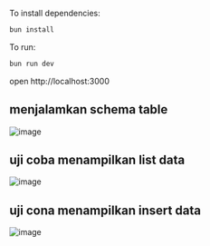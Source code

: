 To install dependencies:
```sh
bun install
```

To run:
```sh
bun run dev
```
open http://localhost:3000

## menjalamkan schema table
![image](https://github.com/user-attachments/assets/416c2286-54cd-4aae-9bd9-d86c3f815f9f)

## uji coba menampilkan list data
![image](https://github.com/user-attachments/assets/39a99e7f-8b14-4232-9437-1674662bffe4)

## uji cona menampilkan insert data
![image](https://github.com/user-attachments/assets/e6d05de8-4609-42d8-aa0f-c263401037d7)

